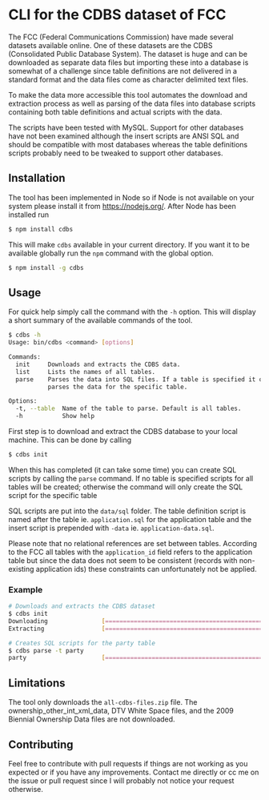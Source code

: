 CLI for the CDBS dataset of FCC
===============================

The FCC (Federal Communications Commission) have made several datasets
available online. One of these datasets are the CDBS (Consolidated
Public Database System). The dataset is huge and can be downloaded as
separate data files but importing these into a database is somewhat of
a challenge since table definitions are not delivered in a standard format
and the data files come as character delimited text files.

To make the data more accessible this tool automates the download and
extraction process as well as parsing of the data files into database scripts
containing both table definitions and actual scripts with the data.

The scripts have been tested with MySQL. Support for other databases have not
been examined although the insert scripts are ANSI SQL and should be compatible
with most databases whereas the table definitions scripts probably need to be
tweaked to support other databases. 


Installation
------------

The tool has been implemented in Node so if Node is not available on your
system please install it from https://nodejs.org/. After Node has been
installed run

```sh
$ npm install cdbs
```

This will make `cdbs` available in your current directory. If you want it to be
available globally run the `npm` command with the global option.

```sh
$ npm install -g cdbs
```


Usage
-----

For quick help simply call the command with the `-h` option. This will display
a short summary of the available commands of the tool.

```sh
$ cdbs -h
Usage: bin/cdbs <command> [options]

Commands:
  init     Downloads and extracts the CDBS data.                                
  list     Lists the names of all tables.                                       
  parse    Parses the data into SQL files. If a table is specified it only
           parses the data for the specific table.                              

Options:
  -t, --table  Name of the table to parse. Default is all tables.               
  -h           Show help                                                        
```

First step is to download and extract the CDBS database to your local machine.
This can be done by calling

```sh
$ cdbs init
```

When this has completed (it can take some time) you can create SQL scripts by
calling the `parse` command. If no table is specified scripts for all tables
will be created; otherwise the command will only create the SQL script for the
specific table

SQL scripts are put into the `data/sql` folder. The table definition script is
named after the table ie. `application.sql` for the application table and the
insert script is prepended with `-data` ie. `application-data.sql`.

Please note that no relational references are set between tables. According to
the FCC all tables with the `application_id` field refers to the application
table but since the data does not seem to be consistent (records with
non-existing application ids) these constraints can unfortunately not be
applied.

### Example

```sh
# Downloads and extracts the CDBS dataset
$ cdbs init
Downloading               [==============================================] 100% 
Extracting                [==============================================] 100% 

# Creates SQL scripts for the party table
$ cdbs parse -t party
party                     [==============================================] 100% 
```


Limitations
-----------

The tool only downloads the `all-cdbs-files.zip` file. The
ownership_other_int_xml_data, DTV White Space files, and the 2009 Biennial
Ownership Data files are not downloaded.


Contributing
------------

Feel free to contribute with pull requests if things are not working as you
expected or if you have any improvements. Contact me directly or cc me on the
issue or pull request since I will probably not notice your request otherwise.
